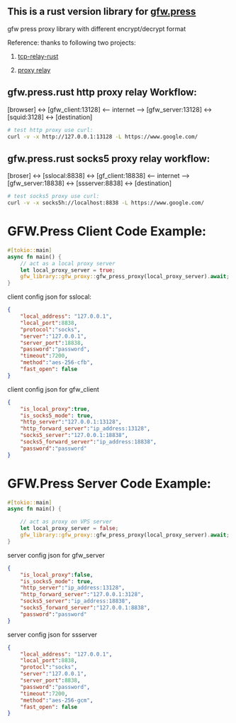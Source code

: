 ## This is a rust version library for [gfw.press](https://gfw.press) 
gfw press proxy library with different encrypt/decrypt format

Reference: thanks to following two projects:

1. [tcp-relay-rust](https://crates.io/crates/tcp-relay-rust)

2. [proxy relay](https://github.com/icodesign/proxy-relay/tree/tokio0.2)

## gfw.press.rust http proxy relay Workflow: 

[browser] <-> [gfw_client:13128] <-- internet --> [gfw_server:13128]  <-> [squid:3128] <-> [destination]

```bash
# test http proxy use curl:
curl -v -x http://127.0.0.1:13128 -L https://www.google.com/
```

## gfw.press.rust socks5 proxy relay workflow:

[broser] <-> [sslocal:8838] <-> [gf_client:18838] <-- internet --> [gfw_server:18838] <-> [ssserver:8838] <-> [destination]

```bash
# test socks5 proxy use curl:
curl -v -x socks5h://localhost:8838 -L https://www.google.com/
```

# GFW.Press Client Code Example:

```rust
#[tokio::main]
async fn main() {
    // act as a local proxy server
    let local_proxy_server = true;
    gfw_library::gfw_proxy::gfw_press_proxy(local_proxy_server).await;
}
```
client config json for sslocal:

```json
{
    "local_address": "127.0.0.1",
    "local_port":8838,
    "protocol":"socks",
    "server":"127.0.0.1",
    "server_port":18838,
    "password":"password",
    "timeout":7200,
    "method":"aes-256-cfb",
    "fast_open": false
}
```

client config json for gfw_client

```json
{
	"is_local_proxy":true,
    "is_socks5_mode": true,
	"http_server":"127.0.0.1:13128",
	"http_forward_server":"ip_address:13128",
	"socks5_server":"127.0.0.1:18838",
	"socks5_forward_server":"ip_address:18838",
	"password":"password"
}
```
# GFW.Press Server Code Example:

```rust
#[tokio::main]
async fn main() {

    // act as proxy on VPS server
    let local_proxy_server = false; 
    gfw_library::gfw_proxy::gfw_press_proxy(local_proxy_server).await;
}
```

server config json for gfw_server
```json
{
	"is_local_proxy":false,
    "is_socks5_mode": true,
	"http_server":"ip_address:13128",
	"http_forward_server":"127.0.0.1:3128",
	"socks5_server":"ip_address:18838",
	"socks5_forward_server":"127.0.0.1:8838",
	"password":"password"
}
```

server config json for ssserver
```json
{
    "local_address": "127.0.0.1",
    "local_port":8838,
    "protocl":"socks",
    "server":"127.0.0.1",
    "server_port":8838,
    "password":"password",
    "timeout":7200,
    "method":"aes-256-gcm",
    "fast_open": false
}
```